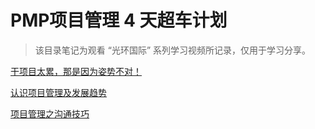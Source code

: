 # PMP项目管理 4 天超车计划

> 该目录笔记为观看 “光环国际” 系列学习视频所记录，仅用于学习分享。

[干项目太累，那是因为姿势不对！](PMP项目管理笔记/干项目太累，那是因为姿势不对！)

[认识项目管理及发展趋势](PMP项目管理笔记/认识项目管理及发展趋势)

[项目管理之沟通技巧](PMP项目管理笔记/项目管理之沟通技巧)